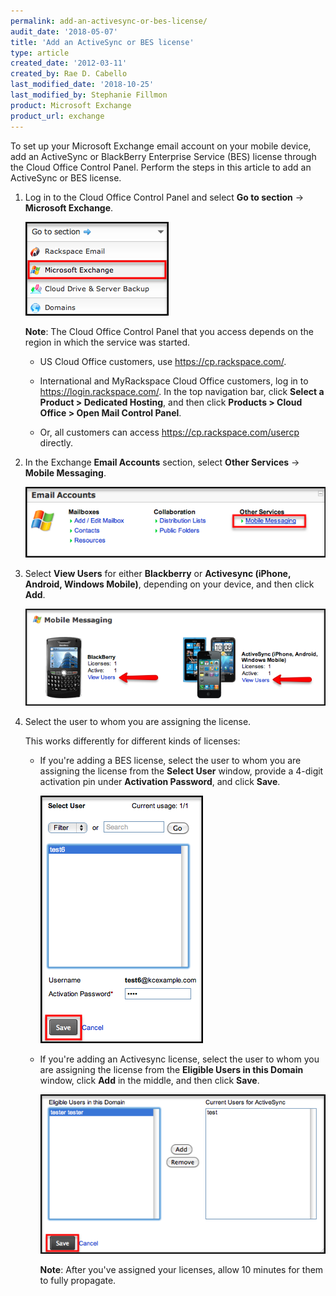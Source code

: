 ```yaml
---
permalink: add-an-activesync-or-bes-license/
audit_date: '2018-05-07'
title: 'Add an ActiveSync or BES license'
type: article
created_date: '2012-03-11'
created_by: Rae D. Cabello
last_modified_date: '2018-10-25'
last_modified_by: Stephanie Fillmon
product: Microsoft Exchange
product_url: exchange
---
```


To set up your Microsoft Exchange email account on your mobile device,
add an ActiveSync or BlackBerry Enterprise Service (BES)
license through the Cloud Office Control Panel. Perform the steps in
this article to add an ActiveSync or BES license.

1. Log in to the Cloud Office Control Panel and select **Go to section** ->
   **Microsoft Exchange**.

   ![](EAActivesyncBES.png)

   **Note**: The Cloud Office Control Panel that you access depends on the
   region in which the service was started.

   - US Cloud Office customers, use <https://cp.rackspace.com/>.

   - International and MyRackspace Cloud Office customers, log in to
     <https://login.rackspace.com/>. In the top navigation bar, click **Select a Product > Dedicated Hosting**, and then click **Products > Cloud Office > Open Mail Control Panel**.

   - Or, all customers can
     access <https://cp.rackspace.com/usercp> directly.

2. In the Exchange **Email Accounts** section, select **Other Services** -> **Mobile
   Messaging**.

   ![](EAActivesyncBes2.png)

3. Select **View Users** for either **Blackberry** or **Activesync
   (iPhone, Android, Windows Mobile)**, depending on your device, and
   then click **Add**.

   ![](EAActivesyncBes3.png)

4. Select the user to whom you are assigning the license.

   This works differently for different kinds of licenses:

   - If you're adding a BES license, select the user to whom you are
     assigning the license from the **Select User** window, provide a
     4-digit activation pin under **Activation Password**, and click
     **Save**.

     ![](EAActivesyncBes5.png)

   - If you're adding an Activesync license, select the user to whom
     you are assigning the license from the **Eligible Users in this Domain**
     window, click **Add** in the middle, and then click **Save**.

     ![](EAActivesyncBes6.png)

     **Note**: After you've assigned your licenses, allow 10 minutes for
     them to fully propagate.
